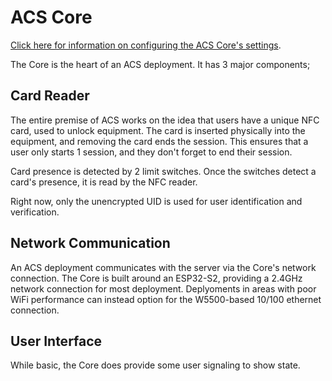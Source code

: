 # ACS Core

[Click here for information on configuring the ACS Core's settings](https://rit-construct-makerspace.github.io/access-control-documentation/Hardware/Deploying%20ACS%20Hardware.html#acs-configuration).

The Core is the heart of an ACS deployment. It has 3 major components;

## Card Reader

The entire premise of ACS works on the idea that users have a unique NFC card, used to unlock equipment. The card is inserted physically into the equipment, and removing the card ends the session. This ensures that a user only starts 1 session, and they don't forget to end their session. 

Card presence is detected by 2 limit switches. Once the switches detect a card's presence, it is read by the NFC reader. 

Right now, only the unencrypted UID is used for user identification and verification.

## Network Communication

An ACS deployment communicates with the server via the Core's network connection. The Core is built around an ESP32-S2, providing a 2.4GHz network connection for most deployment. Deplyoments in areas with poor WiFi performance can instead option for the W5500-based 10/100 ethernet connection.

## User Interface

While basic, the Core does provide some user signaling to show state.

